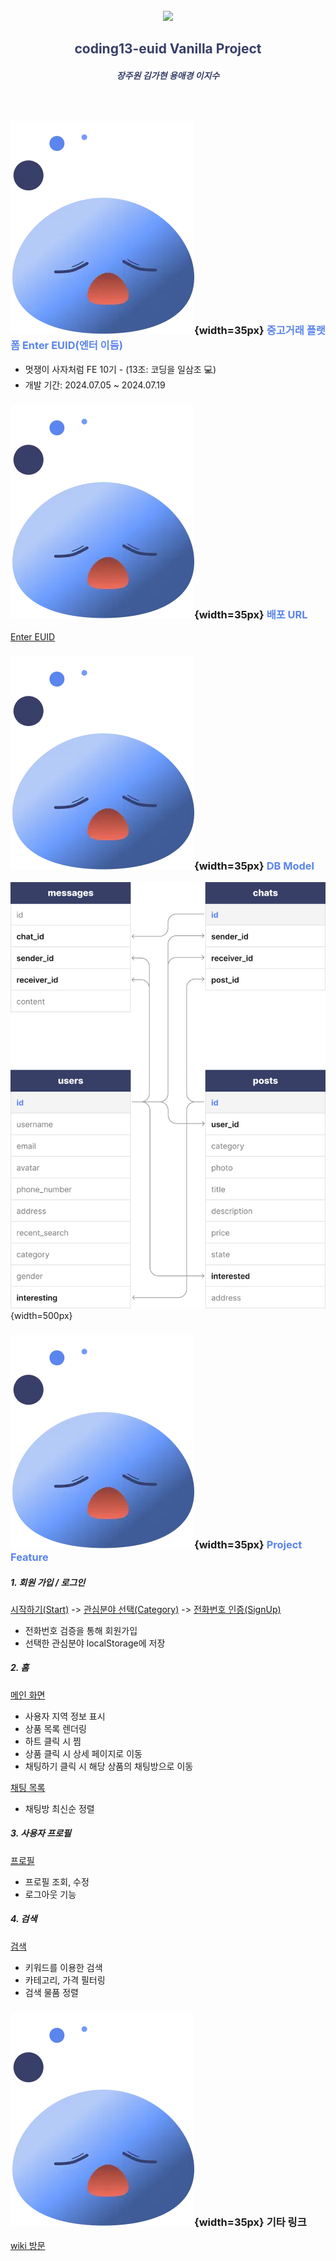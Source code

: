 <!-- ![header](https://capsule-render.vercel.app/api?type=wave&color=373F67) -->

<br/>

<div style="text-align: center">
<img src="https://github.com/user-attachments/assets/83a7da13-7696-45d2-976e-0036e0570432" width="200px">
</div>

 <h2 style="text-align: center; color:#373F67">coding13-euid Vanilla Project</h2>
 <h5 style="text-align:center; color: #373F67">장주원 김가현 용애경 이지수</h5>
 <br/>

### ![slime](/public/slime.webp){width=35px} <span style="color:#5A85EE">중고거래 플랫폼 Enter EUID(엔터 이듬)</span>

- 멋쟁이 사자처럼 FE 10기 - (13조: 코딩을 일삼조 :computer:)
- 개발 기간: 2024.07.05 ~ 2024.07.19
  <br/>

### ![slime](/public/slime.webp){width=35px} <span style="color:#5A85EE">배포 URL</span>

[Enter EUID](https://enter-euid.netlify.app/)
<br/>

### ![slime](/public/slime.webp){width=35px} <span style="color:#5A85EE">DB Model</span>

![db](/public/db.png){width=500px}
<br/>

### ![slime](/public/slime.webp){width=35px} <span style="color: #5A85EE">Project Feature

##### 1. 회원 가입 / 로그인

[시작하기(Start)](src/pages/start/index.html) -> [관심분야 선택(Category)](src/pages/category/index.html) -> [전화번호 인증(SignUp)](/src/pages/signup/index.html)

- 전화번호 검증을 통해 회원가입
- 선택한 관심분야 localStorage에 저장

##### 2. 홈

[메인 화면](src/index.html)

- 사용자 지역 정보 표시
- 상품 목록 렌더링
- 하트 클릭 시 찜
- 상품 클릭 시 상세 페이지로 이동
- 채팅하기 클릭 시 해당 상품의 채팅방으로 이동

[채팅 목록](src/pages/chat/index.html)

- 채팅방 최신순 정렬

##### 3. 사용자 프로필

[프로필](/src/pages/profile/index.html)

- 프로필 조회, 수정
- 로그아웃 기능

##### 4. 검색

[검색](/src/pages/search/index.html)

- 키워드를 이용한 검색
- 카테고리, 가격 필터링
- 검색 물품 정렬

### ![slime](/public/slime.webp){width=35px} 기타 링크

[wiki 방문](https://github.com/FRONTENDSCHOOL10/coding13-euid/wiki)
